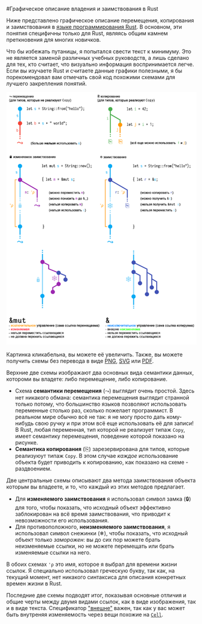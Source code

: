 #Графическое описание владения и заимствования в Rust

Ниже представлено графическое описание перемещения, копирования и заимствования в [языке программирования Rust](https://www.rust-lang.org/). 
В основном, эти понятия специфичны только для Rust, являясь общим камнем преткновения для многих новичков.

Что бы избежать путаницы, я попытался свести текст к минимуму. Это не является заменой различных учебных руководств, а лишь сделано для тех, 
кто считает, что визуально информация воспринимается легче. Если вы изучаете Rust и считаете данные графики полезными, 
я бы порекомендовал вам отмечать свой код похожими схемами для лучшего закрепления понятий.

![Схема](https://github.com/shmutalov/rust-move-copy-borrow/raw/12bfe7389b1fcf869f329bb2bdb3fca12288ea90/src/rust-move-copy-borrow-ru.png)

Картинка кликабельна, вы можете её увеличить. Также, вы можете получить схемы без перевода в виде [PNG](https://rufflewind.com/img/rust-move-copy-borrow.png), [SVG](https://rufflewind.com/img/rust-move-copy-borrow.svg) или [PDF](https://rufflewind.com/img/rust-move-copy-borrow.pdf).

Верхние две схемы изображают два основных вида семантики данных, котороми вы владете: либо перемещение, либо копирование.
+ Схема **семантики перемещения** (⤳) выглядит очень простой. Здесь нет никакого обмана: семантика перемещения выглядит странной только потому, что большинство языков позволяют использовать переменные столько раз, сколько пожелает программист. В реальном мире обычно всё не так: я не могу просто дать кому-нибудь свою ручку и при этом всё еще использовать её для записи! В Rust, любая переменная, тип которой не реализует типаж `Copy`, имеет семантику перемещения, поведение которой показано на рисунке.
+ **Семантика копирования** (⎘) зарезервирована для типов, которые реализуюут типаж `Copy`. В этом случае *каждое* использование объекта будет приводить к копированию, как показано на схеме - раздвоением.

Две центральные схемы описывают два метода заимствования объекта которым вы владеете, и то, что каждый из этих методов предлагает.
+ Для **изменяемого заимствования** я использовал символ замка (🔒) для того, чтобы показать, что исходный объект эффективно заблокирован на всё время заимствования, что приводит к невозможности его использования.
+ Для противоположного, **неизменяемого заимствования**, я использовал символ снежинки (❄), чтобы показать, что исходный объект только *заморожен*: вы до сих пор можете брать неизменяемые ссылки, но не можете перемещать или брать изменяемые ссылки на него.

В обоих схемах `'ρ` это имя, которое я выбрал для времени жизни ссылок. Я специально использовал греческую букву, так как, на текущий момент, нет никакого синтаксиса для описания конкретных времен жизни в Rust.

Последние две схемы подводят итог, показывая основные отличия и общие черты между двумя видами ссылок, как в виде изображения, так и в виде текста. Спецификатор ["внешне"](https://doc.rust-lang.org/beta/book/mutability.html#interior-vs-exterior-mutability) важен, так как у вас может быть внутреняя изменяемость через вещи похожие на [`Cell`](https://doc.rust-lang.org/std/cell/). 
